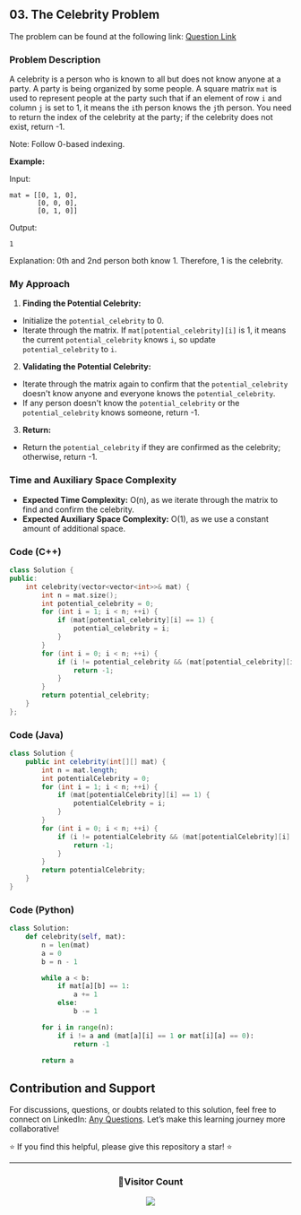 ## 03. The Celebrity Problem

The problem can be found at the following link: [Question Link](https://www.geeksforgeeks.org/problems/the-celebrity-problem/1)

### Problem Description

A celebrity is a person who is known to all but does not know anyone at a party. A party is being organized by some people. A square matrix `mat` is used to represent people at the party such that if an element of row `i` and column `j` is set to 1, it means the `i`th person knows the `j`th person. You need to return the index of the celebrity at the party; if the celebrity does not exist, return -1.

Note: Follow 0-based indexing.

**Example:**

Input:
```
mat = [[0, 1, 0],
       [0, 0, 0], 
       [0, 1, 0]]
```
Output:
```
1
```
Explanation:
0th and 2nd person both know 1. Therefore, 1 is the celebrity.

### My Approach

1. **Finding the Potential Celebrity:**
- Initialize the `potential_celebrity` to 0.
- Iterate through the matrix. If `mat[potential_celebrity][i]` is 1, it means the current `potential_celebrity` knows `i`, so update `potential_celebrity` to `i`.

2. **Validating the Potential Celebrity:**
- Iterate through the matrix again to confirm that the `potential_celebrity` doesn't know anyone and everyone knows the `potential_celebrity`.
- If any person doesn't know the `potential_celebrity` or the `potential_celebrity` knows someone, return -1.

3. **Return:**
- Return the `potential_celebrity` if they are confirmed as the celebrity; otherwise, return -1.

### Time and Auxiliary Space Complexity

- **Expected Time Complexity:** O(n), as we iterate through the matrix to find and confirm the celebrity.
- **Expected Auxiliary Space Complexity:** O(1), as we use a constant amount of additional space.

### Code (C++)

```cpp
class Solution {
public:
    int celebrity(vector<vector<int>>& mat) {
        int n = mat.size();
        int potential_celebrity = 0;
        for (int i = 1; i < n; ++i) {
            if (mat[potential_celebrity][i] == 1) {
                potential_celebrity = i;
            }
        }
        for (int i = 0; i < n; ++i) {
            if (i != potential_celebrity && (mat[potential_celebrity][i] == 1 || mat[i][potential_celebrity] == 0)) {
                return -1;
            }
        }
        return potential_celebrity;
    }
};
```

### Code (Java)

```java
class Solution {
    public int celebrity(int[][] mat) {
        int n = mat.length;
        int potentialCelebrity = 0;
        for (int i = 1; i < n; ++i) {
            if (mat[potentialCelebrity][i] == 1) {
                potentialCelebrity = i;
            }
        }
        for (int i = 0; i < n; ++i) {
            if (i != potentialCelebrity && (mat[potentialCelebrity][i] == 1 || mat[i][potentialCelebrity] == 0)) {
                return -1;
            }
        }
        return potentialCelebrity;
    }
}
```

### Code (Python)

```python
class Solution:
    def celebrity(self, mat):
        n = len(mat)
        a = 0
        b = n - 1

        while a < b:
            if mat[a][b] == 1:
                a += 1
            else:
                b -= 1

        for i in range(n):
            if i != a and (mat[a][i] == 1 or mat[i][a] == 0):
                return -1

        return a
```

## Contribution and Support

For discussions, questions, or doubts related to this solution, feel free to connect on LinkedIn: [Any Questions](https://www.linkedin.com/in/het-patel-8b110525a/). Let’s make this learning journey more collaborative!

⭐ If you find this helpful, please give this repository a star! ⭐

---

<div align="center">
  <h3><b>📍Visitor Count</b></h3>
</div>

<p align="center">
  <img src="https://profile-counter.glitch.me/Hunterdii/count.svg" />
</p>
